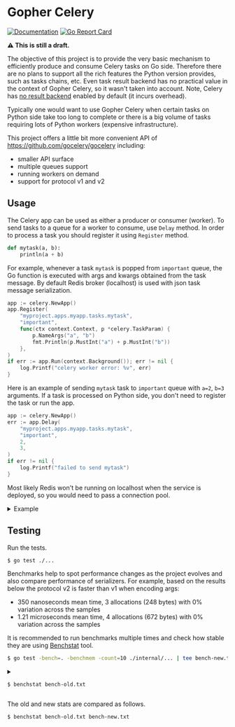 # Gopher Celery

[![Documentation](https://godoc.org/github.com/marselester/gopher-celery?status.svg)](https://pkg.go.dev/github.com/marselester/gopher-celery)
[![Go Report Card](https://goreportcard.com/badge/github.com/marselester/gopher-celery)](https://goreportcard.com/report/github.com/marselester/gopher-celery)

**⚠️ This is still a draft.**

The objective of this project is to provide
the very basic mechanism to efficiently produce and consume Celery tasks on Go side.
Therefore there are no plans to support all the rich features the Python version provides,
such as tasks chains, etc.
Even task result backend has no practical value in the context of Gopher Celery,
so it wasn't taken into account.
Note, Celery has [no result backend](https://docs.celeryq.dev/en/stable/userguide/tasks.html?#result-backends)
enabled by default (it incurs overhead).

Typically one would want to use Gopher Celery when certain tasks on Python side
take too long to complete or there is a big volume of tasks requiring lots of Python workers
(expensive infrastructure).

This project offers a little bit more convenient API of https://github.com/gocelery/gocelery including:

- smaller API surface
- multiple queues support
- running workers on demand
- support for protocol v1 and v2

## Usage

The Celery app can be used as either a producer or consumer (worker).
To send tasks to a queue for a worker to consume, use `Delay` method.
In order to process a task you should register it using `Register` method.

```python
def mytask(a, b):
    println(a + b)
```

For example, whenever a task `mytask` is popped from `important` queue,
the Go function is executed with args and kwargs obtained from the task message.
By default Redis broker (localhost) is used with json task message serialization.

```go
app := celery.NewApp()
app.Register(
	"myproject.apps.myapp.tasks.mytask",
	"important",
	func(ctx context.Context, p *celery.TaskParam) {
		p.NameArgs("a", "b")
		fmt.Println(p.MustInt("a") + p.MustInt("b"))
	},
)
if err := app.Run(context.Background()); err != nil {
	log.Printf("celery worker error: %v", err)
}
```

Here is an example of sending `mytask` task to `important` queue with `a=2`, `b=3` arguments.
If a task is processed on Python side,
you don't need to register the task or run the app.

```go
app := celery.NewApp()
err := app.Delay(
	"myproject.apps.myapp.tasks.mytask",
	"important",
	2,
	3,
)
if err != nil {
	log.Printf("failed to send mytask")
}
```

Most likely Redis won't be running on localhost when the service is deployed,
so you would need to pass a connection pool.

<details>

<summary>Example</summary>

```go
package main

import (
	"context"
	"os"
	"time"

	"github.com/go-kit/log"
	"github.com/go-kit/log/level"
	"github.com/gomodule/redigo/redis"
	celery "github.com/marselester/gopher-celery"
	redisbroker "github.com/marselester/gopher-celery/broker/redis"
)

func main() {
	logger := log.NewJSONLogger(log.NewSyncWriter(os.Stderr))

	pool := redis.Pool{
		Dial: func() (redis.Conn, error) {
			c, err := redis.DialURL(
				"redis://my-redis",
				redis.DialConnectTimeout(5*time.Second),
			)
			if err != nil {
				level.Error(logger).Log("msg", "Redis dial failed", "err", err)
			}
			return c, err
		},
		// Check the health of an idle connection before using.
		TestOnBorrow: func(c redis.Conn, t time.Time) error {
			_, err := c.Do("PING")
			return err
		},
		// Maximum number of idle connections in the pool.
		MaxIdle: 3,
		// Close connections after remaining idle for given duration.
		IdleTimeout: 5 * time.Minute,
	}
	c := pool.Get()
	if _, err := c.Do("PING"); err != nil {
		level.Error(logger).Log("msg", "Redis connection failed", "err", err)
		return
	}
	c.Close()

	broker := redisbroker.NewBroker(
		redisbroker.WithPool(&pool),
	)
	app := celery.NewApp(
		celery.WithBroker(broker),
		celery.WithLogger(logger),
		celery.WithMaxWorkers(celery.DefaultMaxWorkers),
	)
	// Use the app...
}
```

</details>

## Testing

Run the tests.

```sh
$ go test ./...
```

Benchmarks help to spot performance changes as the project evolves
and also compare performance of serializers.
For example, based on the results below the protocol v2 is faster than v1 when encoding args:

- 350 nanoseconds mean time, 3 allocations (248 bytes) with 0% variation across the samples
- 1.21 microseconds mean time, 4 allocations (672 bytes) with 0% variation across the samples

It is recommended to run benchmarks multiple times and check
how stable they are using [Benchstat](https://pkg.go.dev/golang.org/x/perf/cmd/benchstat) tool.

```sh
$ go test -bench=. -benchmem -count=10 ./internal/... | tee bench-new.txt
```

<details>

<summary>

```sh
$ benchstat bench-old.txt
```

</summary>

```
name                                  time/op
JSONSerializerEncode_v2NoParams-12    2.97ns ± 1%
JSONSerializerEncode_v2Args-12         350ns ± 0%
JSONSerializerEncode_v2Kwargs-12       582ns ± 0%
JSONSerializerEncode_v2ArgsKwargs-12   788ns ± 1%
JSONSerializerEncode_v1NoParams-12    1.12µs ± 1%
JSONSerializerEncode_v1Args-12        1.21µs ± 0%
JSONSerializerEncode_v1Kwargs-12      1.68µs ± 0%
JSONSerializerEncode_v1ArgsKwargs-12  1.77µs ± 0%

name                                  alloc/op
JSONSerializerEncode_v2NoParams-12     0.00B
JSONSerializerEncode_v2Args-12          248B ± 0%
JSONSerializerEncode_v2Kwargs-12        472B ± 0%
JSONSerializerEncode_v2ArgsKwargs-12    528B ± 0%
JSONSerializerEncode_v1NoParams-12      672B ± 0%
JSONSerializerEncode_v1Args-12          672B ± 0%
JSONSerializerEncode_v1Kwargs-12      1.00kB ± 0%
JSONSerializerEncode_v1ArgsKwargs-12  1.00kB ± 0%

name                                  allocs/op
JSONSerializerEncode_v2NoParams-12      0.00
JSONSerializerEncode_v2Args-12          3.00 ± 0%
JSONSerializerEncode_v2Kwargs-12        7.00 ± 0%
JSONSerializerEncode_v2ArgsKwargs-12    8.00 ± 0%
JSONSerializerEncode_v1NoParams-12      4.00 ± 0%
JSONSerializerEncode_v1Args-12          4.00 ± 0%
JSONSerializerEncode_v1Kwargs-12        10.0 ± 0%
JSONSerializerEncode_v1ArgsKwargs-12    10.0 ± 0%
```

</details>

The old and new stats are compared as follows.

```sh
$ benchstat bench-old.txt bench-new.txt
```
